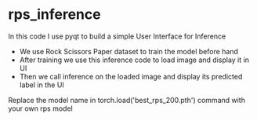 # rps_inference

In this code I use pyqt to build a simple User Interface for Inference

- We use Rock Scissors Paper dataset to train the model before hand
- After training we use this inference code to load image and display it in UI
- Then we call inference on the loaded image and display its predicted label in the UI

Replace the model name in torch.load('best_rps_200.pth') command with your own rps model
